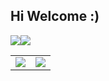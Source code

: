## Hi Welcome :)

![](https://github-readme-stats.vercel.app/api/top-langs/?username=Flandrescav&theme=dark&layout=compact)![](https://github-readme-stats.vercel.app/api?username=Flandrescav&show_icons=true&theme=dark&count_private=true)

<table border="0">
  <tr>
    <td>
      <a href="#TOP">
        <img src="https://github-readme-stats.vercel.app/api/top-langs/?username=Flandrescav&theme=dark&layout=compact&hide=VHDL,javascript&langs_count=8&hide_border=true" style="cursor:pointer;pointer-events:none;">
      </a>
    </td>
    <td>
      <a href="#TOP">
        <img src="https://github-readme-stats.vercel.app/api?username=fFlandrescav&count_private=true&show_icons=true&theme=dark&hide_border=true" style="cursor:pointer;pointer-events:none;">
      </a>
    </td>
  </tr>
</table>
